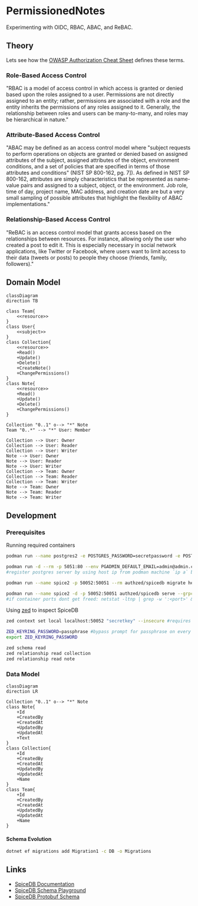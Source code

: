 # PermissionedNotes

Experimenting with OIDC, RBAC, ABAC, and ReBAC.

## Theory

Lets see how the [OWASP Authorization Cheat Sheet](https://cheatsheetseries.owasp.org/cheatsheets/Authorization_Cheat_Sheet.html) defines these terms.

### Role-Based Access Control

"RBAC is a model of access control in which access is granted or denied based upon the roles assigned to a user. Permissions are not directly assigned to an entity; rather, permissions are associated with a role and the entity inherits the permissions of any roles assigned to it. Generally, the relationship between roles and users can be many-to-many, and roles may be hierarchical in nature."

### Attribute-Based Access Control

"ABAC may be defined as an access control model where "subject requests to perform operations on objects are granted or denied based on assigned attributes of the subject, assigned attributes of the object, environment conditions, and a set of policies that are specified in terms of those attributes and conditions" (NIST SP 800-162, pg. 7]). As defined in NIST SP 800-162, attributes are simply characteristics that be represented as name-value pairs and assigned to a subject, object, or the environment. Job role, time of day, project name, MAC address, and creation date are but a very small sampling of possible attributes that highlight the flexibility of ABAC implementations."

### Relationship-Based Access Control

"ReBAC is an access control model that grants access based on the relationships between resources. For instance, allowing only the user who created a post to edit it. This is especially necessary in social network applications, like Twitter or Facebook, where users want to limit access to their data (tweets or posts) to people they choose (friends, family, followers)."

## Domain Model

```mermaid
classDiagram
direction TB

class Team{
    <<resource>>
}
class User{
    <<subject>>
}
class Collection{
    <<resource>>
    +Read()
    +Update()
    +Delete()
    +CreateNote()
    +ChangePermissions()
}
class Note{
    <<resource>>
    +Read()
    +Update()
    +Delete()
    +ChangePermissions()
}

Collection "0..1" o--> "*" Note
Team "0..*" --> "*" User: Member

Collection --> User: Owner
Collection --> User: Reader
Collection --> User: Writer
Note --> User: Owner
Note --> User: Reader
Note --> User: Writer
Collection --> Team: Owner
Collection --> Team: Reader
Collection --> Team: Writer
Note --> Team: Owner
Note --> Team: Reader
Note --> Team: Writer
```

## Development

### Prerequisites

Running required containers

```bash
podman run --name postgres2 -e POSTGRES_PASSWORD=secretpassword -e POSTGRES_DB=permissionednotes -d -p 5433:5432 postgres

podman run -d --rm -p 5051:80 --env PGADMIN_DEFAULT_EMAIL=admin@admin.com --env PGADMIN_DEFAULT_PASSWORD=root --name pgadmin2 dpage/pgadmin4
#register postgres server by using host ip from podman machine `ip a` because rootless containers use slirp4netns by default: https://github.com/containers/podman/blob/main/docs/tutorials/basic_networking.md#slirp4netns

podman run --name spice2 -p 50052:50051 --rm authzed/spicedb migrate head --datastore-engine=postgres --datastore-conn-uri="postgres://postgres:secretpassword@localhost:5433/permissionednotes?sslmode=disable"

podman run --name spice2 -d -p 50052:50051 authzed/spicedb serve --grpc-preshared-key "secretkey" --datastore-engine=postgres --datastore-conn-uri="postgres://postgres:secretpassword@localhost:5433/permissionednotes?sslmode=disable"
#if container ports dont get freed: netstat -ltnp | grep -w ':<port>' && kill <pid>
```

Using [zed](https://authzed.com/docs/spicedb/getting-started/installing-zed) to inspect SpiceDB

```bash
zed context set local localhost:50052 "secretkey" --insecure #requires setting up a passphrase

ZED_KEYRING_PASSWORD=passphrase #bypass prompt for passphrase on every command
export ZED_KEYRING_PASSWORD

zed schema read
zed relationship read collection
zed relationship read note
```

### Data Model

```mermaid
classDiagram
direction LR

Collection "0..1" o--> "*" Note
class Note{
    +Id
    +CreatedBy
    +CreatedAt
    +UpdatedBy
    +UpdatedAt
    +Text
}
class Collection{
    +Id
    +CreatedBy
    +CreatedAt
    +UpdatedBy
    +UpdatedAt
    +Name
}
class Team{
    +Id
    +CreatedBy
    +CreatedAt
    +UpdatedBy
    +UpdatedAt
    +Name
}
```

#### Schema Evolution

```bash
dotnet ef migrations add Migration1 -c DB -o Migrations
```

## Links

- [SpiceDB Documentation](https://authzed.com/docs/spicedb/getting-started/discovering-spicedb)
- [SpiceDB Schema Playground](https://play.authzed.com/schema)
- [SpiceDB Protobuf Schema](https://buf.build/authzed/api/docs/main:authzed.api.v1)
